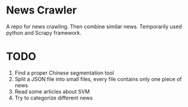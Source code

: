 News Crawler
============        
A repo for news crawling. Then combine similar news.
Temporarily used python and Scrapy framework.
    
TODO
====    
1. Find a proper Chinese segmentation tool
2. Split a JSON file into small files, every file contains only one piece of news
3. Read some articles about SVM
4. Try to categorize different news


